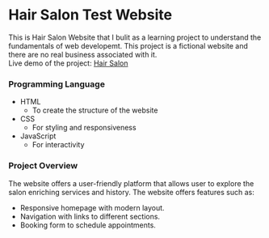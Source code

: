 # Hair Salon Test Website #
This is Hair Salon Website that I bulit as a learning project to understand the fundamentals of web developemt.
This project is a fictional website and there are no real business associated with it.\
Live demo of the project: [Hair Salon](https://jt598.github.io/Hair-Beauty/)
### Programming Language ###
- HTML
  - To create the structure of the website   
- CSS
  - For styling and responsiveness
- JavaScript
  - For interactivity

### Project Overview ###
The website offers a user-friendly platform that allows user to explore the salon enriching services and history. 
The website offers features such as:
- Responsive homepage with modern layout.
- Navigation with links to different sections.
- Booking form to schedule appointments.
